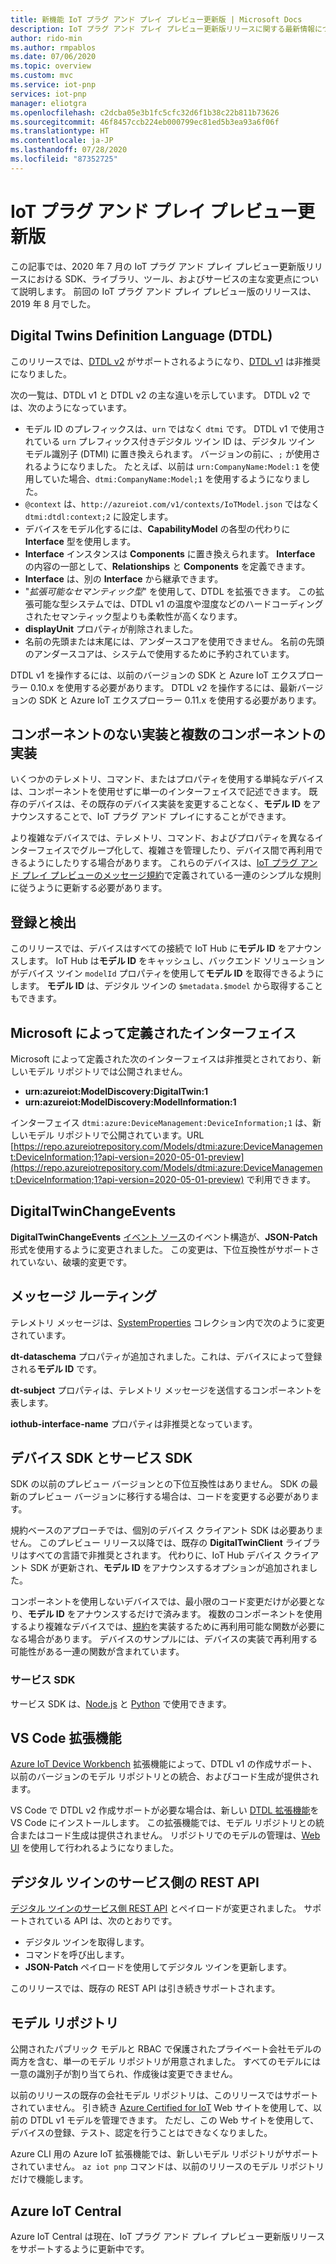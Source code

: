 ```yaml
---
title: 新機能 IoT プラグ アンド プレイ プレビュー更新版 | Microsoft Docs
description: IoT プラグ アンド プレイ プレビュー更新版リリースに関する最新情報について説明します。
author: rido-min
ms.author: rmpablos
ms.date: 07/06/2020
ms.topic: overview
ms.custom: mvc
ms.service: iot-pnp
services: iot-pnp
manager: eliotgra
ms.openlocfilehash: c2dcba05e3b1fc5cfc32d6f1b38c22b811b73626
ms.sourcegitcommit: 46f8457ccb224eb000799ec81ed5b3ea93a6f06f
ms.translationtype: HT
ms.contentlocale: ja-JP
ms.lasthandoff: 07/28/2020
ms.locfileid: "87352725"
---
```

# <a name="iot-plug-and-play-preview-refresh"></a>IoT プラグ アンド プレイ プレビュー更新版

この記事では、2020 年 7 月の IoT プラグ アンド プレイ プレビュー更新版リリースにおける SDK、ライブラリ、ツール、およびサービスの主な変更点について説明します。 前回の IoT プラグ アンド プレイ プレビュー版のリリースは、2019 年 8 月でした。

## <a name="digital-twins-definition-language-dtdl"></a>Digital Twins Definition Language (DTDL)

このリリースでは、[DTDL v2](https://github.com/Azure/opendigitaltwins-dtdl) がサポートされるようになり、[DTDL v1](https://github.com/Azure/opendigitaltwins-dtdl/tree/master/DTDL/v1-preview) は非推奨になりました。

次の一覧は、DTDL v1 と DTDL v2 の主な違いを示しています。 DTDL v2 では、次のようになっています。

- モデル ID のプレフィックスは、`urn` ではなく `dtmi` です。 DTDL v1 で使用されている `urn` プレフィックス付きデジタル ツイン ID は、デジタル ツイン モデル識別子 (DTMI) に置き換えられます。 バージョンの前に、`;` が使用されるようになりました。 たとえば、以前は `urn:CompanyName:Model:1` を使用していた場合、`dtmi:CompanyName:Model;1` を使用するようになりました。
- `@context` は、`http://azureiot.com/v1/contexts/IoTModel.json` ではなく `dtmi:dtdl:context;2` に設定します。
- デバイスをモデル化するには、**CapabilityModel** の各型の代わりに **Interface** 型を使用します。
- **Interface** インスタンスは **Components** に置き換えられます。 **Interface** の内容の一部として、**Relationships** と **Components** を定義できます。
- **Interface** は、別の **Interface** から継承できます。
- "_拡張可能なセマンティック型_" を使用して、DTDL を拡張できます。 この拡張可能な型システムでは、DTDL v1 の温度や湿度などのハードコーディングされたセマンティック型よりも柔軟性が高くなります。
- **displayUnit** プロパティが削除されました。
- 名前の先頭または末尾には、アンダースコアを使用できません。 名前の先頭のアンダースコアは、システムで使用するために予約されています。

DTDL v1 を操作するには、以前のバージョンの SDK と Azure IoT エクスプローラー 0.10.x を使用する必要があります。 DTDL v2 を操作するには、最新バージョンの SDK と Azure IoT エクスプローラー 0.11.x を使用する必要があります。

## <a name="no-component-and-multiple-component-implementations"></a>コンポーネントのない実装と複数のコンポーネントの実装

いくつかのテレメトリ、コマンド、またはプロパティを使用する単純なデバイスは、コンポーネントを使用せずに単一のインターフェイスで記述できます。 既存のデバイスは、その既存のデバイス実装を変更することなく、**モデル ID** をアナウンスすることで、IoT プラグ アンド プレイにすることができます。

より複雑なデバイスでは、テレメトリ、コマンド、およびプロパティを異なるインターフェイスでグループ化して、複雑さを管理したり、デバイス間で再利用できるようにしたりする場合があります。 これらのデバイスは、[IoT プラグ アンド プレイ プレビューのメッセージ規約](concepts-convention.md)で定義されている一連のシンプルな規則に従うように更新する必要があります。

## <a name="registration-and-discovery"></a>登録と検出

このリリースでは、デバイスはすべての接続で IoT Hub に**モデル ID** をアナウンスします。 IoT Hub は**モデル ID** をキャッシュし、バックエンド ソリューションがデバイス ツイン `modelId` プロパティを使用して**モデル ID** を取得できるようにします。 **モデル ID** は、デジタル ツインの `$metadata.$model` から取得することもできます。

## <a name="microsoft-defined-interfaces"></a>Microsoft によって定義されたインターフェイス

Microsoft によって定義された次のインターフェイスは非推奨とされており、新しいモデル リポジトリでは公開されません。

- **urn:azureiot:ModelDiscovery:DigitalTwin:1**
- **urn:azureiot:ModelDiscovery:ModelInformation:1**

インターフェイス `dtmi:azure:DeviceManagement:DeviceInformation;1` は、新しいモデル リポジトリで公開されています。URL [https://repo.azureiotrepository.com/Models/dtmi:azure:DeviceManagement:DeviceInformation;1?api-version=2020-05-01-preview](https://repo.azureiotrepository.com/Models/dtmi:azure:DeviceManagement:DeviceInformation;1?api-version=2020-05-01-preview) で利用できます。

## <a name="digitaltwinchangeevents"></a>DigitalTwinChangeEvents

**DigitalTwinChangeEvents** [イベント ソース](../iot-hub/iot-hub-devguide-messages-d2c.md#non-telemetry-events)のイベント構造が、**JSON-Patch** 形式を使用するように変更されました。 この変更は、下位互換性がサポートされていない、破壊的変更です。

## <a name="message-routing"></a>メッセージ ルーティング

テレメトリ メッセージは、[SystemProperties](../iot-hub/iot-hub-devguide-messages-construct.md) コレクション内で次のように変更されています。

**dt-dataschema** プロパティが追加されました。これは、デバイスによって登録される**モデル ID** です。

**dt-subject** プロパティは、テレメトリ メッセージを送信するコンポーネントを表します。

**iothub-interface-name** プロパティは非推奨となっています。

## <a name="device-and-service-sdks"></a>デバイス SDK とサービス SDK

SDK の以前のプレビュー バージョンとの下位互換性はありません。 SDK の最新のプレビュー バージョンに移行する場合は、コードを変更する必要があります。

規約ベースのアプローチでは、個別のデバイス クライアント SDK は必要ありません。 このプレビュー リリース以降では、既存の **DigitalTwinClient** ライブラリはすべての言語で非推奨とされます。 代わりに、IoT Hub デバイス クライアント SDK が更新され、**モデル ID** をアナウンスするオプションが追加されました。

コンポーネントを使用しないデバイスでは、最小限のコード変更だけが必要となり、**モデル ID** をアナウンスするだけで済みます。 複数のコンポーネントを使用するより複雑なデバイスでは、[規約](concepts-convention.md)を実装するために再利用可能な関数が必要になる場合があります。 デバイスのサンプルには、デバイスの実装で再利用する可能性がある一連の関数が含まれています。

### <a name="service-sdks"></a>サービス SDK

サービス SDK は、[Node.js](https://github.com/Azure/azure-iot-sdk-node/blob/digitaltwins-preview/digitaltwins/service/readme.md) と [Python](https://github.com/Azure/azure-iot-sdk-python/blob/digitaltwins-preview/azure-iot-hub/README.md) で使用できます。

## <a name="vs-code-extension"></a>VS Code 拡張機能

[Azure IoT Device Workbench](https://marketplace.visualstudio.com/items?itemName=vsciot-vscode.vscode-iot-workbench) 拡張機能によって、DTDL v1 の作成サポート、以前のバージョンのモデル リポジトリとの統合、およびコード生成が提供されます。

VS Code で DTDL v2 作成サポートが必要な場合は、新しい [DTDL 拡張機能](https://github.com/azure/vscode-dtdl)を VS Code にインストールします。 この拡張機能では、モデル リポジトリとの統合またはコード生成は提供されません。 リポジトリでのモデルの管理は、[Web UI](https://aka.ms/iotmodelrepo) を使用して行われるようになりました。

## <a name="digital-twin-service-side-rest-apis"></a>デジタル ツインのサービス側の REST API

[デジタル ツインのサービス側 REST API](https://docs.microsoft.com/rest/api/iothub/service/digitaltwin) とペイロードが変更されました。 サポートされている API は、次のとおりです。

- デジタル ツインを取得します。
- コマンドを呼び出します。
- **JSON-Patch** ペイロードを使用してデジタル ツインを更新します。

このリリースでは、既存の REST API は引き続きサポートされます。

## <a name="model-repository"></a>モデル リポジトリ

公開されたパブリック モデルと RBAC で保護されたプライベート会社モデルの両方を含む、単一のモデル リポジトリが用意されました。 すべてのモデルには一意の識別子が割り当てられ、作成後は変更できません。

以前のリリースの既存の会社モデル リポジトリは、このリリースではサポートされていません。 引き続き [Azure Certified for IoT](https://preview.catalog.azureiotsolutions.com/products) Web サイトを使用して、以前の DTDL v1 モデルを管理できます。 ただし、この Web サイトを使用して、デバイスの登録、テスト、認定を行うことはできなくなりました。

Azure CLI 用の Azure IoT 拡張機能では、新しいモデル リポジトリがサポートされていません。 `az iot pnp` コマンドは、以前のリリースのモデル リポジトリだけで機能します。

## <a name="azure-iot-central"></a>Azure IoT Central

Azure IoT Central は現在、IoT プラグ アンド プレイ プレビュー更新版リリースをサポートするように更新中です。
